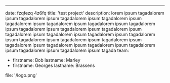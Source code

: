---

date: fzqfezq 4z6fq
title: 'test project'
description: lorem ipsum tagadalorem ipsum tagadalorem ipsum tagadalorem ipsum tagadalorem ipsum tagadalorem ipsum tagadalorem ipsum tagadalorem ipsum tagadalorem ipsum tagadalorem ipsum tagadalorem ipsum tagadalorem ipsum tagadalorem ipsum tagadalorem ipsum tagadalorem ipsum tagadalorem ipsum tagadalorem ipsum tagadalorem ipsum tagadalorem ipsum tagadalorem ipsum tagadalorem ipsum tagadalorem ipsum tagadalorem ipsum tagadalorem ipsum tagadalorem ipsum tagada
team:

- firstname: Bob
  lastname: Marley
- firstname: Georges
  lastname: Brassens

file: '/logo.png'
